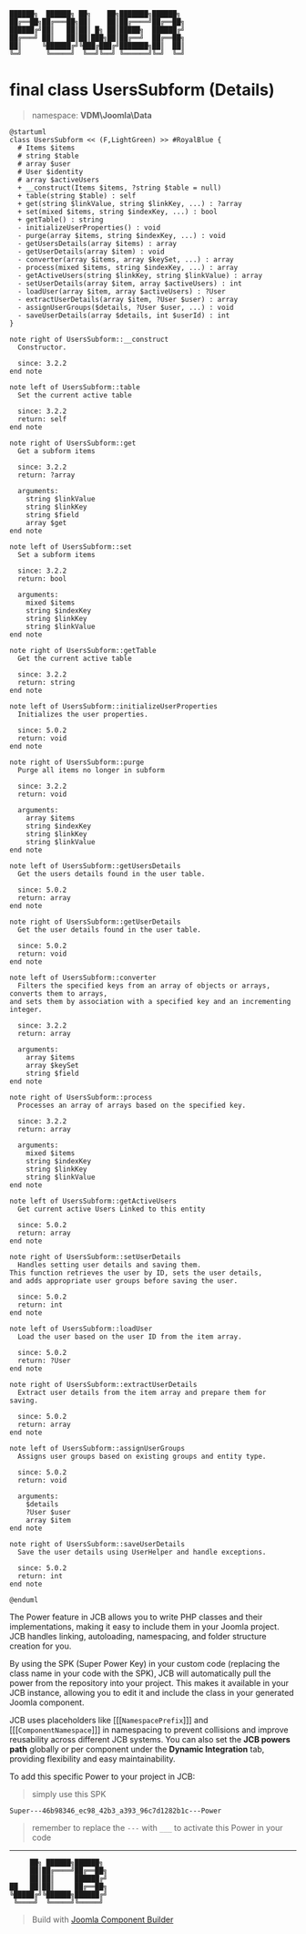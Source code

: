 ```
██████╗  ██████╗ ██╗    ██╗███████╗██████╗
██╔══██╗██╔═══██╗██║    ██║██╔════╝██╔══██╗
██████╔╝██║   ██║██║ █╗ ██║█████╗  ██████╔╝
██╔═══╝ ██║   ██║██║███╗██║██╔══╝  ██╔══██╗
██║     ╚██████╔╝╚███╔███╔╝███████╗██║  ██║
╚═╝      ╚═════╝  ╚══╝╚══╝ ╚══════╝╚═╝  ╚═╝
```
# final class UsersSubform (Details)
> namespace: **VDM\Joomla\Data**

```uml
@startuml
class UsersSubform << (F,LightGreen) >> #RoyalBlue {
  # Items $items
  # string $table
  # array $user
  # User $identity
  # array $activeUsers
  + __construct(Items $items, ?string $table = null)
  + table(string $table) : self
  + get(string $linkValue, string $linkKey, ...) : ?array
  + set(mixed $items, string $indexKey, ...) : bool
  + getTable() : string
  - initializeUserProperties() : void
  - purge(array $items, string $indexKey, ...) : void
  - getUsersDetails(array $items) : array
  - getUserDetails(array $item) : void
  - converter(array $items, array $keySet, ...) : array
  - process(mixed $items, string $indexKey, ...) : array
  - getActiveUsers(string $linkKey, string $linkValue) : array
  - setUserDetails(array $item, array $activeUsers) : int
  - loadUser(array $item, array $activeUsers) : ?User
  - extractUserDetails(array $item, ?User $user) : array
  - assignUserGroups($details, ?User $user, ...) : void
  - saveUserDetails(array $details, int $userId) : int
}

note right of UsersSubform::__construct
  Constructor.

  since: 3.2.2
end note

note left of UsersSubform::table
  Set the current active table

  since: 3.2.2
  return: self
end note

note right of UsersSubform::get
  Get a subform items

  since: 3.2.2
  return: ?array
  
  arguments:
    string $linkValue
    string $linkKey
    string $field
    array $get
end note

note left of UsersSubform::set
  Set a subform items

  since: 3.2.2
  return: bool
  
  arguments:
    mixed $items
    string $indexKey
    string $linkKey
    string $linkValue
end note

note right of UsersSubform::getTable
  Get the current active table

  since: 3.2.2
  return: string
end note

note left of UsersSubform::initializeUserProperties
  Initializes the user properties.

  since: 5.0.2
  return: void
end note

note right of UsersSubform::purge
  Purge all items no longer in subform

  since: 3.2.2
  return: void
  
  arguments:
    array $items
    string $indexKey
    string $linkKey
    string $linkValue
end note

note left of UsersSubform::getUsersDetails
  Get the users details found in the user table.

  since: 5.0.2
  return: array
end note

note right of UsersSubform::getUserDetails
  Get the user details found in the user table.

  since: 5.0.2
  return: void
end note

note left of UsersSubform::converter
  Filters the specified keys from an array of objects or arrays, converts them to arrays,
and sets them by association with a specified key and an incrementing integer.

  since: 3.2.2
  return: array
  
  arguments:
    array $items
    array $keySet
    string $field
end note

note right of UsersSubform::process
  Processes an array of arrays based on the specified key.

  since: 3.2.2
  return: array
  
  arguments:
    mixed $items
    string $indexKey
    string $linkKey
    string $linkValue
end note

note left of UsersSubform::getActiveUsers
  Get current active Users Linked to this entity

  since: 5.0.2
  return: array
end note

note right of UsersSubform::setUserDetails
  Handles setting user details and saving them.
This function retrieves the user by ID, sets the user details,
and adds appropriate user groups before saving the user.

  since: 5.0.2
  return: int
end note

note left of UsersSubform::loadUser
  Load the user based on the user ID from the item array.

  since: 5.0.2
  return: ?User
end note

note right of UsersSubform::extractUserDetails
  Extract user details from the item array and prepare them for saving.

  since: 5.0.2
  return: array
end note

note left of UsersSubform::assignUserGroups
  Assigns user groups based on existing groups and entity type.

  since: 5.0.2
  return: void
  
  arguments:
    $details
    ?User $user
    array $item
end note

note right of UsersSubform::saveUserDetails
  Save the user details using UserHelper and handle exceptions.

  since: 5.0.2
  return: int
end note
 
@enduml
```

The Power feature in JCB allows you to write PHP classes and their implementations, making it easy to include them in your Joomla project. JCB handles linking, autoloading, namespacing, and folder structure creation for you.

By using the SPK (Super Power Key) in your custom code (replacing the class name in your code with the SPK), JCB will automatically pull the power from the repository into your project. This makes it available in your JCB instance, allowing you to edit it and include the class in your generated Joomla component.

JCB uses placeholders like [[[`NamespacePrefix`]]] and [[[`ComponentNamespace`]]] in namespacing to prevent collisions and improve reusability across different JCB systems. You can also set the **JCB powers path** globally or per component under the **Dynamic Integration** tab, providing flexibility and easy maintainability.

To add this specific Power to your project in JCB:

> simply use this SPK
```
Super---46b98346_ec98_42b3_a393_96c7d1282b1c---Power
```
> remember to replace the `---` with `___` to activate this Power in your code

---
```
     ██╗ ██████╗██████╗
     ██║██╔════╝██╔══██╗
     ██║██║     ██████╔╝
██   ██║██║     ██╔══██╗
╚█████╔╝╚██████╗██████╔╝
 ╚════╝  ╚═════╝╚═════╝
```
> Build with [Joomla Component Builder](https://git.vdm.dev/joomla/Component-Builder)

